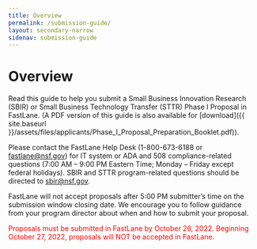 ```yaml
---
title: Overview
permalink: /submission-guide/
layout: secondary-narrow
sidenav: submission-guide
---
```

# Overview

Read this guide to help you submit a Small Business Innovation Research (SBIR) or Small Business Technology Transfer (STTR) Phase I Proposal in FastLane. (A PDF version of this guide is also available for [download]({{ site.baseurl }}/assets/files/applicants/Phase_I_Proposal_Preparation_Booklet.pdf)).

Please contact the FastLane Help Desk (1-800-673-6188 or [fastlane@nsf.gov](mailto:fastlane@nsf.gov)) for IT system or ADA and 508 compliance-related questions (7:00 AM – 9:00 PM Eastern Time; Monday – Friday except federal holidays). SBIR and STTR program-related questions should be directed to [sbir@nsf.gov](mailto:sbir@nsf.gov).  

FastLane will not accept proposals after 5:00 PM submitter’s time on the submission window closing date. We encourage you to follow guidance from your program director about when and how to submit your proposal.

<span style="color:red">Proposals must be submitted in FastLane by October 26, 2022.  Beginning October 27, 2022, proposals will NOT be accepted in FastLane.</span>

